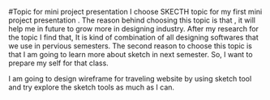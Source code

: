 #Topic for mini project presentation
I choose SKECTH  topic for my first mini project presentation . The reason behind choosing this topic is that , it will help me in future to grow more in designing industry. After my research for the topic I find that, It is kind of combination of all designing softwares that we use in pervious semesters.  The second reason to choose this topic is that I am going to learn more about sketch in next semester. So, I want to prepare my self for that class.

I am going to design wireframe for traveling website by using sketch tool and try explore the sketch tools as much as I can.
